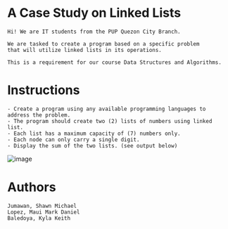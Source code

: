 # A Case Study on Linked Lists

    Hi! We are IT students from the PUP Quezon City Branch.

    We are tasked to create a program based on a specific problem
    that will utilize linked lists in its operations.

    This is a requirement for our course Data Structures and Algorithms.

# Instructions

    - Create a program using any available programming languages to address the problem.
    - The program should create two (2) lists of numbers using linked list.
    - Each list has a maximum capacity of (7) numbers only.
    - Each node can only carry a single digit.
    - Display the sum of the two lists. (see output below)

![image](https://github.com/ImShawnTheSheep/DSA-LinkedList-CaseStudy/blob/main/image.png)

# Authors

    Jumawan, Shawn Michael
    Lopez, Maui Mark Daniel
    Baledoya, Kyla Keith
